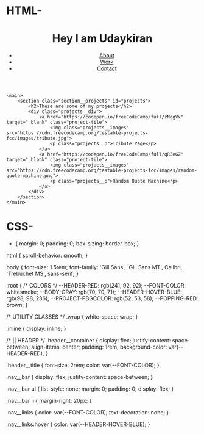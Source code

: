 # HTML-
<!DOCTYPE html>
<html lang="en">
<head>
    <meta charset="UTF-8">
    <meta name="viewport" content="width=device-width, initial-scale=1.0">
    <link href="styles.css" rel="stylesheet">
    <title>Personal Portfolio Website</title>
</head>
<body>
    <header>
        <div class="header__container">
            <h1 class="header__title">Hey I am Udaykiran</h1>
            <nav class="nav__bar">
                <ul>
                    <li><a class="nav__links" href="#welcome-section">About</a></li>
                    <li><a class="nav__links" href="#projects">Work</a></li>
                    <li><a class="nav__links" href="#contact">Contact</a></li>
                </ul>
            </nav>
        </div>
    </header>

    <main>
        <section class="section__projects" id="projects">
            <h2>These are some of my projects</h2>
            <div class="projects__div">
                <a href="https://codepen.io/freeCodeCamp/full/zNqgVx" target="_blank" class="project-tile">
                    <img class="projects__images" src="https://cdn.freecodecamp.org/testable-projects-fcc/images/tribute.jpg">
                    <p class="projects__p">Tribute Page</p>
                </a>
                <a href="https://codepen.io/freeCodeCamp/full/qRZeGZ" target="_blank" class="project-tile">
                    <img class="projects__images" src="https://cdn.freecodecamp.org/testable-projects-fcc/images/random-quote-machine.png">
                    <p class="projects__p">Random Quote Machine</p>
                </a>
            </div>
        </section>
    </main>

</body>
</html>

# CSS-
* {
    margin: 0;
    padding: 0;
    box-sizing: border-box;
}

html {
    scroll-behavior: smooth;
}

body {
    font-size: 1.5rem;
    font-family: 'Gill Sans', 'Gill Sans MT', Calibri, 'Trebuchet MS', sans-serif;
}

:root {
    /* COLORS */
    --HEADER-RED: rgb(241, 92, 92);
    --FONT-COLOR: whitesmoke;
    --BODY-GRAY: rgb(70, 70, 71);
    --HEADER-HOVER-BLUE: rgb(98, 98, 236);
    --PROJECT-PBGCOLOR: rgb(52, 53, 58);
    --POPPING-RED: brown;
}

/* UTILITY CLASSES */
.wrap {
    white-space: wrap;
}

.inline {
    display: inline;
}

/* || HEADER */
.header__container {
    display: flex;
    justify-content: space-between;
    align-items: center;
    padding: 1rem;
    background-color: var(--HEADER-RED);
}

.header__title {
    font-size: 2rem;
    color: var(--FONT-COLOR);
}

.nav__bar {
    display: flex;
    justify-content: space-between;
}

.nav__bar ul {
    list-style: none;
    margin: 0;
    padding: 0;
    display: flex;
}

.nav__bar li {
    margin-right: 20px;
}

.nav__links {
    color: var(--FONT-COLOR);
    text-decoration: none;
}

.nav__links:hover {
    color: var(--HEADER-HOVER-BLUE);
}
